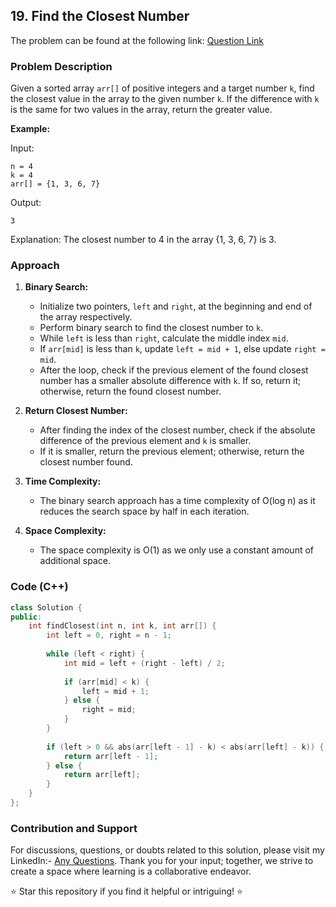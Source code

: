 ## 19. Find the Closest Number

The problem can be found at the following link: [Question Link](https://www.geeksforgeeks.org/problems/find-the-closest-number5513/1)

### Problem Description

Given a sorted array `arr[]` of positive integers and a target number `k`, find the closest value in the array to the given number `k`. If the difference with `k` is the same for two values in the array, return the greater value.

**Example:**

Input:
```
n = 4
k = 4
arr[] = {1, 3, 6, 7}
```
Output:
```
3
```
Explanation:
The closest number to 4 in the array {1, 3, 6, 7} is 3.

### Approach

1. **Binary Search:**
   - Initialize two pointers, `left` and `right`, at the beginning and end of the array respectively.
   - Perform binary search to find the closest number to `k`.
   - While `left` is less than `right`, calculate the middle index `mid`.
   - If `arr[mid]` is less than `k`, update `left = mid + 1`, else update `right = mid`.
   - After the loop, check if the previous element of the found closest number has a smaller absolute difference with `k`. If so, return it; otherwise, return the found closest number.

2. **Return Closest Number:**
   - After finding the index of the closest number, check if the absolute difference of the previous element and `k` is smaller.
   - If it is smaller, return the previous element; otherwise, return the closest number found.

3. **Time Complexity:**
   - The binary search approach has a time complexity of O(log n) as it reduces the search space by half in each iteration.

4. **Space Complexity:**
   - The space complexity is O(1) as we only use a constant amount of additional space.

### Code (C++)

```cpp
class Solution {
public:
    int findClosest(int n, int k, int arr[]) {
        int left = 0, right = n - 1;
        
        while (left < right) {
            int mid = left + (right - left) / 2;
            
            if (arr[mid] < k) {
                left = mid + 1;
            } else {
                right = mid;
            }
        }
        
        if (left > 0 && abs(arr[left - 1] - k) < abs(arr[left] - k)) {
            return arr[left - 1];
        } else {
            return arr[left];
        }
    }
};
```

### Contribution and Support

For discussions, questions, or doubts related to this solution, please visit my LinkedIn:- [Any Questions](https://www.linkedin.com/in/het-patel-8b110525a/).
Thank you for your input; together, we strive to create a space where learning is a collaborative endeavor.

⭐ Star this repository if you find it helpful or intriguing! ⭐
